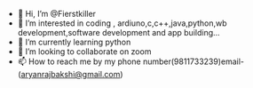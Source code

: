 - 👋 Hi, I’m @Fierstkiller
- 👀 I’m interested in coding , ardiuno,c,c++,java,python,wb development,software development and app building...
- 🌱 I’m currently learning python
- 💞️ I’m looking to collaborate on zoom
- 📫 How to reach me by my phone number(9811733239)email-(aryanrajbakshi@gmail.com)
<!---
Fierstkiller/Fierstkiller is a ✨ special ✨ repository because its `README.md` (this file) appears on your GitHub profile.
You can click the Preview link to take a look at your changes.
--->
